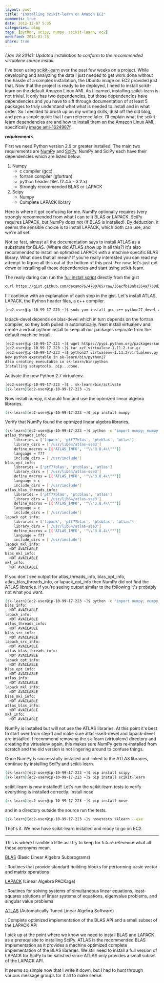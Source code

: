 ```yaml
---
layout: post
title: "Installing scikit-learn on Amazon EC2"
comments: true
date: 2012-12-07 5:05
categories: blog
tags: [python, scipy, numpy. scikit-learn, ec2]
modified: 2014-01-28
share: true
---
```


*(Jan 28 2014): Updated installation to conform to the recommended virtualenv source install.*

I've been using [scikit-learn](http://scikit-learn.org) over the past few weeks on a project.
While developing and analyzing the data I just needed to get work done without the hassle of a complex installation, the Ubuntu image on EC2 provided just that.
Now that the project is ready to be deployed, I need to install scikit-learn on the default Amazon Linux AMI.
As I learned, installing scikit-learn is not trivial.
It only has two dependencies, but those dependencies have dependencies and you have to sift through documentation
of at least 5 packages to truly understand what what is needed to install and in what order.
So I decided to brush up on my writing skills, dust off the old blog, and pen a simple guide that I can reference later.
I'll explain what the scikit-learn dependencies are and how to install them on the Amazon Linux AMI, specifically [image ami-1624987f](http://aws.amazon.com/amazon-linux-ami/).

***requirements***

First we need Python version 2.6 or greater installed.
The main two requirements are [NumPy](http://www.numpy.org) and [SciPy](http://www.scipy.org).
NumPy and SciPy each have their dependencies which are listed below.

1. Numpy
    * c compiler (gcc)
    * fortran compiler (gfortran)
    * python header files (2.4.x - 3.2.x)
    * Strongly recommended BLAS or LAPACK
2. Scipy
    * Numpy
    * Complete LAPACK library

<!-- more -->

Here is where it got confusing for me. NumPy optionally requires (very strongly recommended from what I can tell) BLAS or LAPACK.
SciPy requires LAPACK, but NumPy does not (If BLAS is installed).
By deduction, it seems the sensible choice is to install LAPACK, which both can use, and we're all set.

Not so fast, almost all the documentation says to install ATLAS as a substitute for BLAS. (Where did ATLAS show up in all this?)
It's also recommended to install an optimized LAPACK with a machine specific BLAS library.
What does that all mean?
If you're really interested you can read my attempt to figure all this out at the bottom of this post.
For now, let's just get down to installing all these dependencies and start using scikit-learn.

The really daring can run the [full install script](https://gist.github.com/dacamo76/4780765) directly from the gist

~~~ bash
curl https://gist.github.com/dacamo76/4780765/raw/36acfb10aba554a7738d2fea11d15a31dd8f3a0d/scikit-learn-install.sh | sh
~~~

I'll continue with an explanation of each step in the gist.
Let's install ATLAS, LAPACK, the Python header files, a c++ compiler.

~~~ bash
[ec2-user@ip-10-99-17-223 ~]$ sudo yum install gcc-c++ python27-devel atlas-sse3-devel lapack-devel
~~~

lapack-devel depends on blas-devel which in turn depends on the fortran compiler, so they both pulled in automatically. 
Next install virtualenv and create a virtual python install to keep all our packages separate from the default machine install.


~~~ bash
[ec2-user@ip-10-99-17-223 ~]$ wget https://pypi.python.org/packages/source/v/virtualenv/virtualenv-1.11.2.tar.gz
[ec2-user@ip-10-99-17-223 ~]$ tar xzf virtualenv-1.11.2.tar.gz
[ec2-user@ip-10-99-17-223 ~]$ python27 virtualenv-1.11.2/virtualenv.py sk-learn
New python executable in sk-learn/bin/python27
Also creating executable in sk-learn/bin/python
Installing setuptools, pip...done.
~~~
Activate the new Python 2.7 virtualenv.

~~~ bash
[ec2-user@ip-10-99-17-223 ~]$ . sk-learn/bin/activate
(sk-learn)[ec2-user@ip-10-99-17-223 ~]$
~~~

Now install numpy, it should find and use the optmized linear algebra libraries.

~~~ bash
(sk-learn)[ec2-user@ip-10-99-17-223 ~]$ pip install numpy
~~~

Verify that NumPy found the optmized linear algebra libraries.

~~~ bash
(sk-learn)[ec2-user@ip-10-99-17-223 ~]$ python -c "import numpy; numpy.show_config()"
atlas_threads_info:
    libraries = ['lapack', 'ptf77blas', 'ptcblas', 'atlas']
    library_dirs = ['/usr/lib64/atlas-sse3']
    define_macros = [('ATLAS_INFO', '"\\"3.8.4\\""')]
    language = f77
    include_dirs = ['/usr/include']
blas_opt_info:
    libraries = ['ptf77blas', 'ptcblas', 'atlas']
    library_dirs = ['/usr/lib64/atlas-sse3']
    define_macros = [('ATLAS_INFO', '"\\"3.8.4\\""')]
    language = c
    include_dirs = ['/usr/include']
atlas_blas_threads_info:
    libraries = ['ptf77blas', 'ptcblas', 'atlas']
    library_dirs = ['/usr/lib64/atlas-sse3']
    define_macros = [('ATLAS_INFO', '"\\"3.8.4\\""')]
    language = c
    include_dirs = ['/usr/include']
lapack_opt_info:
    libraries = ['lapack', 'ptf77blas', 'ptcblas', 'atlas']
    library_dirs = ['/usr/lib64/atlas-sse3']
    define_macros = [('ATLAS_INFO', '"\\"3.8.4\\""')]
    language = f77
    include_dirs = ['/usr/include']
lapack_mkl_info:
  NOT AVAILABLE
blas_mkl_info:
  NOT AVAILABLE
mkl_info:
  NOT AVAILABLE
~~~

If you don't see output for atlas_threads_info, blas_opt_info, atlas_blas_threads_info, or lapack_opt_info then
NumPy did not find the ATLAS libraries.
If you're seeing output similar to the following it's probably not what you want.

~~~ bash
(sk-learn)[ec2-user@ip-10-99-17-223 ~]$ python -c "import numpy; numpy.show_config()"
blas_info:
  NOT AVAILABLE
lapack_info:
  NOT AVAILABLE
atlas_threads_info:
  NOT AVAILABLE
blas_src_info:
  NOT AVAILABLE
lapack_src_info:
  NOT AVAILABLE
atlas_blas_threads_info:
  NOT AVAILABLE
lapack_opt_info:
  NOT AVAILABLE
blas_opt_info:
  NOT AVAILABLE
atlas_info:
  NOT AVAILABLE
lapack_mkl_info:
  NOT AVAILABLE
blas_mkl_info:
  NOT AVAILABLE
atlas_blas_info:
  NOT AVAILABLE
mkl_info:
  NOT AVAILABLE
~~~

NumPy is installed but will not use the ATLAS libraries.
At this point it's best to start over from step 1 and make sure atlas-sse3-devel and lapack-devel are installed.
I recommend removing the sk-learn (virtualenv) directory and creating the virtualenv again, this makes sure NumPy
gets re-installed from scratch and the old version is not lingering around to confuse things.

Once NumPy is successfully installed and linked to the ATLAS libraries, continue by installing SciPy and scikit-learn.

~~~ bash
(sk-learn)[ec2-user@ip-10-99-17-223 ~]$ pip install scipy
(sk-learn)[ec2-user@ip-10-99-17-223 ~]$ pip install scikit-learn
~~~

scikit-learn is now installed!!
Let's run the scikit-learn tests to verify everything is installed correctly.
Install nose

~~~ bash
(sk-learn)[ec2-user@ip-10-99-17-223 ~]$ pip install nose
~~~

and in a directory outside the source run the tests.

~~~ bash
(sk-learn)[ec2-user@ip-10-99-17-223 ~]$ nosetests sklearn --exe
~~~

That's it. We now have scikit-learn installed and ready to go on EC2.

---
This is where I ramble a little as I try to keep for future reference what all these acronyms mean.

[BLAS](http://www.netlib.org/blas/) (Basic Linear Algebra Subprograms)

:   Routines that provide standard building blocks for performing basic vector and matrix operations

[LAPACK](http://www.netlib.org/lapack/) (Linear Algebra PACKage)

:   Routines for solving systems of simultaneous linear equations, least-squares solutions of linear systems of equations, eigenvalue problems, and singular value problems

[ATLAS](http://math-atlas.sourceforge.net) (Automatically Tuned Linear Algebra Software)

:   Complete optimized implementation of the BLAS API and a small subset of the LAPACK API

I pick up at the point where we know we need to install BLAS and LAPACK as a prerequisite to installing SciPy.
ATLAS is the recommended BLAS implementation as it provides a machine optimized complete implementation of the BLAS libraries.
We still need to install a full version of LAPACK for SciPy to be satisfied since ATLAS only provides a small subset of the LAPACK API.

It seems so simple now that I write it down, but I had to hunt through various message groups for it all to make sense.

